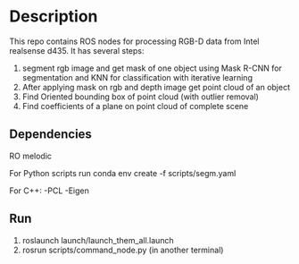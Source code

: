 # Description
This repo contains ROS nodes for processing RGB-D data from Intel realsense d435.
It has several steps:
1. segment rgb image and get mask of one object using Mask R-CNN for segmentation and KNN for classification with iterative learning
2. After applying mask on rgb and depth image get point cloud of an object
3. Find Oriented bounding box of point cloud (with outlier removal)
4. Find coefficients of a plane on point cloud of complete scene

## Dependencies
RO melodic

For Python scripts run conda env create -f scripts/segm.yaml

For C++:
-PCL
-Eigen


## Run 
1. roslaunch launch/launch_them_all.launch
2. rosrun scripts/command_node.py (in another terminal)
